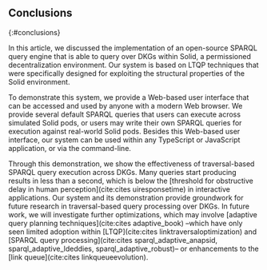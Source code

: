 ## Conclusions
{:#conclusions}

In this article, we discussed the implementation of an open-source SPARQL query engine
that is able to query over DKGs within Solid,
a permissioned decentralization environment.
Our system is based on LTQP techniques
that were specifically designed for exploiting the structural properties of the Solid environment.

To demonstrate this system, we provide a Web-based user interface that can be accessed and used
by anyone with a modern Web browser.
We provide several default SPARQL queries that users can execute across simulated Solid pods,
or users may write their own SPARQL queries for execution against real-world Solid pods.
Besides this Web-based user interface, our system can be used within any TypeScript or JavaScript application,
or via the command-line.

Through this demonstration, we show the effectiveness of traversal-based SPARQL query execution across DKGs.
Many queries start producing results in less than a second,
which is below the [threshold for obstructive delay in human perception](cite:cites uiresponsetime) in interactive applications.
Our system and its demonstration provide groundwork for future research in traversal-based query processing over DKGs.
In future work, we will investigate further optimizations,
which may involve [adaptive query planning techniques](cite:cites adaptive_book)
–which have only seen limited adoption within [LTQP](cite:cites linktraversaloptimization) and [SPARQL query processing](cite:cites sparql_adaptive_anapsid, sparql_adaptive_ldeddies, sparql_adaptive_robust)–
or enhancements to the [link queue](cite:cites linkqueueevolution).
